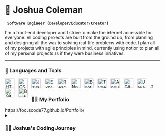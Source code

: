 
# 🌱 Joshua Coleman

**` Software Engineer (Developer/Educator/Creator)`**

I'm a front-end developer and I strive to make the internet accessible for everyone. All coding projects are built from the ground up, from planning and designing all the way to solving real-life problems with code. I plan all of my projects with agile principles in mind. currently using notion to plan all of my personal projects as if they were business  initiatives.

---

### 🧰 Languages and Tools
<img align="left" alt="HTML" width="30px" style="padding-right:10px;" src="https://cdn.jsdelivr.net/gh/devicons/devicon/icons/html5/html5-plain.svg" />
<img align="left" alt="CSS" width="30px" style="padding-right:10px;" src="https://cdn.jsdelivr.net/gh/devicons/devicon/icons/css3/css3-plain.svg" />
<img align="left" alt="JavaScript" width="30px" style="padding-right:10px;" src="https://cdn.jsdelivr.net/gh/devicons/devicon/icons/javascript/javascript-plain.svg" />
<img align="left" alt="Express" width="30px" style="padding-right:10px;" src="https://cdn.jsdelivr.net/gh/devicons/devicon/icons/express/express-original.svg" />
<img align="left" alt="React" width="30px" style="padding-right:10px;" src="https://cdn.jsdelivr.net/gh/devicons/devicon/icons/react/react-original.svg" />
<img align="left" alt="NodeJS" width="30px" style="padding-right:10px;" src="https://cdn.jsdelivr.net/gh/devicons/devicon/icons/nodejs/nodejs-original.svg" />
<img align="left" alt="Bootstrap" width="30px" style="padding-right:10px;" src="https://cdn.jsdelivr.net/gh/devicons/devicon/icons/bootstrap/bootstrap-original.svg" />
<img align="left" alt="TypeScript" width="30px" style="padding-right:10px;" src="https://cdn.jsdelivr.net/gh/devicons/devicon/icons/typescript/typescript-plain.svg" />
<img align="left" alt="Angular" width="30px" style="padding-right:10px;" src="https://cdn.jsdelivr.net/gh/devicons/devicon/icons/angularjs/angularjs-plain.svg" />
<img align="left" alt="GitHub" width="30px" style="padding-right:10px;" src="https://cdn.jsdelivr.net/gh/devicons/devicon/icons/github/github-original.svg" />
<img align="left" alt="Java" width="30px" style="padding-right:10px;" src="https://cdn.jsdelivr.net/gh/devicons/devicon/icons/java/java-original.svg"/>
<img align="left" alt="Git" width="30px" style="padding-right:10px;" src="https://cdn.jsdelivr.net/gh/devicons/devicon/icons/git/git-original.svg" />
<img align="left" alt="Bash" width="30px" style="padding-right:10px;" src="https://cdn.jsdelivr.net/gh/devicons/devicon/icons/bash/bash-original.svg" />
<br />
 #
 <h3>👨‍💻 My Portfolio</h3>
https://focuscode77.github.io/Portfolio/



<details>
 <summary><h3>👨‍💻 Joshua's Coding Journey</h3></summary>
   I started my coding journey as a successful personal trainer who wanted to build a mobile application to further my business. I went to an accelerated coding program at the University of Pennsylvania in which I was challenged to build many full-stack application projects which was very challenging. This sparked a passion in me for problem-solving and building technology. I then began freelancing and building websites for clients until I  built a portfolio and began doing contract work for web agencies. This allowed me to gain a full-time position in building and testing technology. My Current technology focus is Frontend development as I have always been passionate about user experience.

<br />
 #
 <h3>👨‍💻 My Portfolio</h3>
https://focuscode77.github.io/Portfolio/

